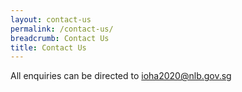 ```yaml
---
layout: contact-us
permalink: /contact-us/
breadcrumb: Contact Us
title: Contact Us
---
```


All enquiries can be directed to ioha2020@nlb.gov.sg
